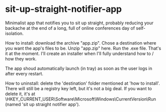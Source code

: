 # sit-up-straight-notifier-app
Minimalist app that notifies you to sit up straight, probably reducing your backache at the end of a long, full of online conferences day of self-isolation.

How to install: download the archive "app.zip". Chose a destination where you want the app's files to be. Unzip "app.zip" here. Run the .exe file. That's it at the moment. I'll create an installer when I'll fully understand how to / how they work.

The app shoud automatically launch (in tray) as soon as the user logs in after every restart.

How to uninstall: delete the 'destination' folder mentioned at 'how to install'. 
There will still be a registry key left, but it's not a big deal. If you want to delete it, it's at \HKEY_CURRENT_USER\Software\Microsoft\Windows\CurrentVersion\Run  (named 'sit up straight notifier app').